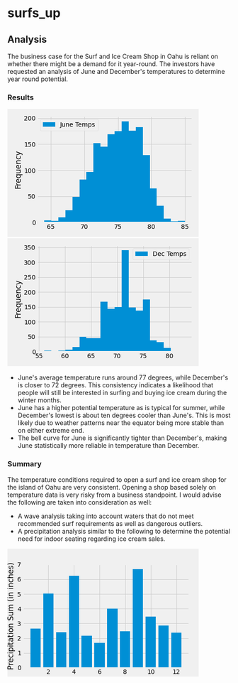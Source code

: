 # surfs_up

## Analysis
The business case for the Surf and Ice Cream Shop in Oahu is reliant on whether there might be a demand for it year-round. The investors have requested an analysis of June and December's temperatures to determine year round potential. 

### Results

![Image of June Temperatures](<./analysis/JuneTemps.png>) 
![Image of December Temperatures](<./analysis/DecTemps.png>) 

- June's average temperature runs around 77 degrees, while December's is closer to 72 degrees. This consistency indicates a likelihood that people will still be interested in surfing and buying ice cream during the winter months. 
- June has a higher potential temperature as is typical for summer, while December's lowest is about ten degrees cooler than June's. This is most likely due to weather patterns near the equator being more stable than on either extreme end. 
- The bell curve for June is significantly tighter than December's, making June statistically more reliable in temperature than December. 

### Summary
The temperature conditions required to open a surf and ice cream shop for the island of Oahu are very consistent. Opening a shop based solely on temperature data is very risky from a business standpoint. I would advise the following are taken into consideration as well:
- A wave analysis taking into account waters that do not meet recommended surf requirements as well as dangerous outliers. 
- A precipitation analysis similar to the following to determine the potential need for indoor seating regarding ice cream sales. 

![Image of Precipitation by Month](<./analysis/PrecipitationSum.png>) 
